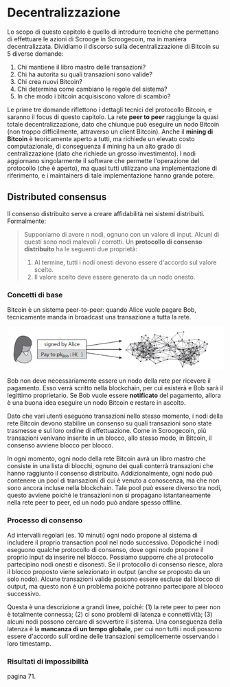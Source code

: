 # Decentralizzazione

Lo scopo di questo capitolo è quello di introdurre tecniche che permettano di effettuare le azioni di Scrooge in Scroogecoin, ma in maniera decentralizzata. Dividiamo il discorso sulla decentralizzazione di Bitcoin su 5 diverse domande: 

1. Chi mantiene il libro mastro delle transazioni?
2. Chi ha autorita su quali transazioni sono valide?
3. Chi crea nuovi Bitcoin?
4. Chi determina come cambiano le regole del sistema?
5. In che modo i bitcoin acquisiscono valore di scambio?

Le prime tre domande riflettono i dettagli tecnici del protocollo Bitcoin, e saranno il focus di questo capitolo. La rete **peer to peer** raggiunge la quasi totale decentralizzazione, dato che chiunque può eseguire un nodo Bitcoin (non troppo difficilmente, attraverso un client Bitcoin). Anche il **mining di Bitcoin** è teoricamente aperto a tutti, ma richiede un elevato costo computazionale, di conseguenza il mining ha un alto grado di centralizzazione (dato che richiede un grosso investimento). I nodi aggiornano singolarmente il software che permette l'operazione del protocollo (che è aperto), ma quasi tutti utilizzano una implementazione di riferimento, e i maintainers di tale implementazione hanno grande potere. 



## Distributed consensus 

Il consenso distribuito serve a creare affidabilità nei sistemi distribuiti. Formalmente: 

> Supponiamo di avere $n$ nodi, ognuno con un valore di input. Alcuni di questi sono nodi malevoli / corrotti. Un **protocollo di consenso distribuito** ha le seguenti due proprietà: 
>
> 1. Al termine, tutti i nodi onesti devono essere d'accordo sul valore scelto. 
> 2. Il valore scelto deve essere generato da un nodo onesto.



### Concetti di base

Bitcoin è un sistema peer-to-peer: quando Alice vuole pagare Bob, tecnicamente manda in broadcast una transazione a tutta la rete. 

![image-20220319110530239](Ch_2_decentralizzazione.assets/image-20220319110530239.png)

Bob non deve necessariamente essere un nodo della rete per ricevere il pagamento. Esso verrà scritto nella blockchain, per cui esisterà e Bob sarà il legittimo proprietario. Se Bob vuole essere **notificato** del pagamento, allora è una buona idea eseguire un nodo Bitcoin e restare in ascolto. 

Dato che vari utenti eseguono transazioni nello stesso momento, i nodi della rete Bitcoin devono stabilire un consenso su quali transazioni sono state trasmesse e sul loro ordine di effettuazione. Come in Scroogecoin, più transazioni venivano inserite in un blocco, allo stesso modo, in Bitcoin, il consenso avviene blocco per blocco.

In ogni momento, ogni nodo della rete Bitcoin avrà un libro mastro che consiste in una lista di blocchi, ognuno dei quali conterrà transazioni che hanno raggiunto il consenso distribuito. Addizionalmente, ogni nodo può contenere un pool di transazioni di cui è venuto a conoscenza, ma che non sono ancora incluse nella blockchain. Tale pool può essere diverso tra nodi, questo avviene poiché le transazioni non si propagano istantaneamente nella rete peer to peer, ed un nodo può andare spesso offline.  



### Processo di consenso

Ad intervalli regolari (es. 10 minuti) ogni nodo propone al sistema di includere il proprio transaction pool nel nodo successivo. Dopodiché i nodi eseguono qualche protocollo di consenso, dove ogni nodo propone il proprio input da inserire nel blocco. Possiamo supporre che al protocollo partecipino nodi onesti e disonesti. Se il protocollo di consenso riesce, alora il blocco proposto viene selezionato in output (anche se proposto da un solo nodo). Alcune transazioni valide possono essere escluse dal blocco di output, ma questo non è un problema poiché potranno partecipare al blocco successivo. 

Questa è una descrizione a grandi linee, poiché: (1) la rete peer to peer non è totalmente connessa; (2) ci sono problemi di latenza e connettività; (3) alcuni nodi possono cercare di sovvertire il sistema. Una conseguenza della latenza è la **mancanza di un tempo globale**, per cui non tutti i nodi possono essere d'accordo sull'ordine delle transazioni semplicemente osservando i loro timestamp. 



### Risultati di impossibilità

pagina 71.

